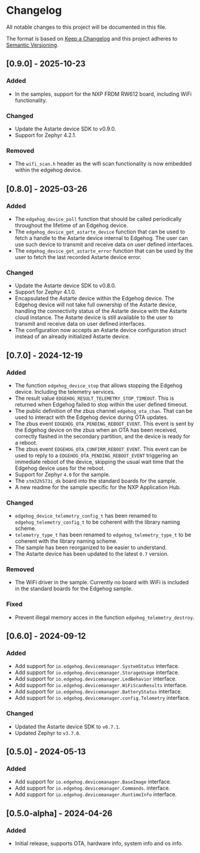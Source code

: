<!--
Copyright 2024 SECO Mind Srl
SPDX-License-Identifier: Apache-2.0
-->

# Changelog
All notable changes to this project will be documented in this file.

The format is based on [Keep a Changelog](http://keepachangelog.com/en/1.1.0/)
and this project adheres to [Semantic Versioning](http://semver.org/spec/v2.0.0.html).

## [0.9.0] - 2025-10-23
### Added
- In the samples, support for the NXP FRDM RW612 board, including WiFi functionality.

### Changed
- Update the Astarte device SDK to v0.9.0.
- Support for Zephyr 4.2.1.

### Removed
- The `wifi_scan.h` header as the wifi scan functionality is now embedded within the edgehog
  device.

## [0.8.0] - 2025-03-26
### Added
- The `edgehog_device_poll` function that should be called periodically throughout the lifetime of
  an Edgehog device.
- The `edgehog_device_get_astarte_device` function that can be used to fetch a handle to the
  Astarte device internal to Edgehog. The user can use such device to transmit and receive data on
  user defined interfaces.
- The `edgehog_device_get_astarte_error` function that can be used by the user to fetch the last
  recorded Astarte device error.

### Changed
- Update the Astarte device SDK to v0.8.0.
- Support for Zephyr 4.1.0.
- Encapsulated the Astarte device within the Edgehog device. The Edgehog device will not take
  full ownership of the Astarte device, handling the connectivity status of the Astarte device
  with the Astarte cloud instance. The Astarte device is still available to the user to transmit
  and receive data on user defined interfaces.
- The configuration now accepts an Astarte device configuration struct instead of an already
  initialized Astarte device.

## [0.7.0] - 2024-12-19
### Added
- The function `edgehog_device_stop` that allows stopping the Edgehog device. Including the
  telemetry services.
- The result value `EDGEHOG_RESULT_TELEMETRY_STOP_TIMEOUT`. This is returned when Edgehog failed
  to stop within the user defined timeout.
- The public definition of the zbus channel `edgehog_ota_chan`. That can be used to interact with
  the Edgehog device during OTA updates.
- The zbus event `EDGEHOG_OTA_PENDING_REBOOT_EVENT`. This event is sent by the Edgehog device on
  the zbus when an OTA has been received, correctly flashed in the secondary partition, and the
  device is ready for a reboot.
- The zbus event `EDGEHOG_OTA_CONFIRM_REBOOT_EVENT`. This event can be used to reply to a
  `EDGEHOG_OTA_PENDING_REBOOT_EVENT` triggering an immediate reboot of the device, skipping the
  usual wait time that the Edgehog device uses for the reboot.
- Support for Zephyr `4.0` for the sample.
- The `stm32h573i_dk` board into the standard boards for the sample.
- A new readme for the sample specific for the NXP Application Hub.

### Changed
- `edgehog_device_telemetry_config_t` has been renamed to `edgehog_telemetry_config_t` to be
  coherent with the library naming scheme.
- `telemetry_type_t` has been renamed to `edgehog_telemetry_type_t` to be coherent with the library
  naming scheme.
- The sample has been reorganized to be easier to understand.
- The Astarte device has been updated to the latest `0.7` version.

### Removed
- The WiFi driver in the sample. Currently no board with WiFi is included in the standard
  boards for the Edgehog sample.

### Fixed
- Prevent illegal memory acces in the function `edgehog_telemetry_destroy`.

## [0.6.0] - 2024-09-12
### Added
- Add support for `io.edgehog.devicemanager.SystemStatus` interface.
- Add support for `io.edgehog.devicemanager.StorageUsage` interface.
- Add support for `io.edgehog.devicemanager.LedBehavior` interface.
- Add support for `io.edgehog.devicemanager.WiFiScanResults` interface.
- Add support for `io.edgehog.devicemanager.BatteryStatus` interface.
- Add support for `io.edgehog.devicemanager.config.Telemetry` interface.

### Changed
- Updated the Astarte device SDK to `v0.7.1`.
- Updated Zephyr to `v3.7.0`.

## [0.5.0] - 2024-05-13
### Added
- Add support for `io.edgehog.devicemanager.BaseImage` interface.
- Add support for `io.edgehog.devicemanager.Commands`. interface.
- Add support for `io.edgehog.devicemanager.RuntimeInfo` interface.

## [0.5.0-alpha] - 2024-04-26
### Added
- Initial release, supports OTA, hardware info, system info and os info.
